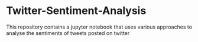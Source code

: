 # Twitter-Sentiment-Analysis
This repository contains a jupyter notebook that uses various approaches to analyse the sentiments of tweets posted on twitter
